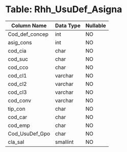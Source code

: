 # Table: Rhh_UsuDef_Asigna

| Column Name | Data Type | Nullable |
|-------------|-----------|----------|
| Cod_def_concep | int | NO |
| asig_cons | int | NO |
| cod_cia | char | NO |
| cod_suc | char | NO |
| cod_cco | char | NO |
| cod_cl1 | varchar | NO |
| cod_cl2 | varchar | NO |
| cod_cl3 | varchar | NO |
| cod_conv | varchar | NO |
| tip_con | char | NO |
| cod_car | char | NO |
| cod_emp | char | NO |
| Cod_UsuDef_Gpo | char | NO |
| cla_sal | smallint | NO |
